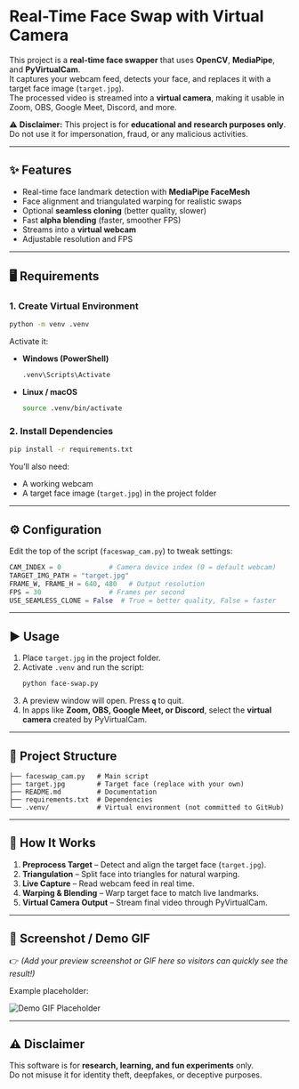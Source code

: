# Real-Time Face Swap with Virtual Camera  

This project is a **real-time face swapper** that uses **OpenCV**, **MediaPipe**, and **PyVirtualCam**.  
It captures your webcam feed, detects your face, and replaces it with a target face image (`target.jpg`).  
The processed video is streamed into a **virtual camera**, making it usable in Zoom, OBS, Google Meet, Discord, and more.  

⚠️ **Disclaimer:** This project is for **educational and research purposes only**. Do not use it for impersonation, fraud, or any malicious activities.  

---

## ✨ Features  
- Real-time face landmark detection with **MediaPipe FaceMesh**  
- Face alignment and triangulated warping for realistic swaps  
- Optional **seamless cloning** (better quality, slower)  
- Fast **alpha blending** (faster, smoother FPS)  
- Streams into a **virtual webcam**  
- Adjustable resolution and FPS  

---

## 🖥️ Requirements  

### 1. Create Virtual Environment  
```bash
python -m venv .venv
```

Activate it:  
- **Windows (PowerShell)**  
  ```bash
  .venv\Scripts\Activate
  ```  
- **Linux / macOS**  
  ```bash
  source .venv/bin/activate
  ```

### 2. Install Dependencies  
```bash
pip install -r requirements.txt
```

You’ll also need:  
- A working webcam  
- A target face image (`target.jpg`) in the project folder  

---

## ⚙️ Configuration  
Edit the top of the script (`faceswap_cam.py`) to tweak settings:  

```python
CAM_INDEX = 0            # Camera device index (0 = default webcam)
TARGET_IMG_PATH = "target.jpg"
FRAME_W, FRAME_H = 640, 480   # Output resolution
FPS = 30                 # Frames per second
USE_SEAMLESS_CLONE = False  # True = better quality, False = faster
```

---

## ▶️ Usage  
1. Place `target.jpg` in the project folder.  
2. Activate `.venv` and run the script:  
   ```bash
   python face-swap.py
   ```  
3. A preview window will open. Press **`q`** to quit.  
4. In apps like **Zoom, OBS, Google Meet, or Discord**, select the **virtual camera** created by PyVirtualCam.  

---

## 📂 Project Structure  
```
├── faceswap_cam.py   # Main script
├── target.jpg        # Target face (replace with your own)
├── README.md         # Documentation
├── requirements.txt  # Dependencies
└── .venv/            # Virtual environment (not committed to GitHub)
```

---

## 🔧 How It Works  
1. **Preprocess Target** – Detect and align the target face (`target.jpg`).  
2. **Triangulation** – Split face into triangles for natural warping.  
3. **Live Capture** – Read webcam feed in real time.  
4. **Warping & Blending** – Warp target face to match live landmarks.  
5. **Virtual Camera Output** – Stream final video through PyVirtualCam.  

---

## 🎥 Screenshot / Demo GIF  
👉 *(Add your preview screenshot or GIF here so visitors can quickly see the result!)*  

Example placeholder:  

![Demo GIF Placeholder](docs/demo.gif)  

---

## ⚠️ Disclaimer  
This software is for **research, learning, and fun experiments** only.  
Do not misuse it for identity theft, deepfakes, or deceptive purposes.  
